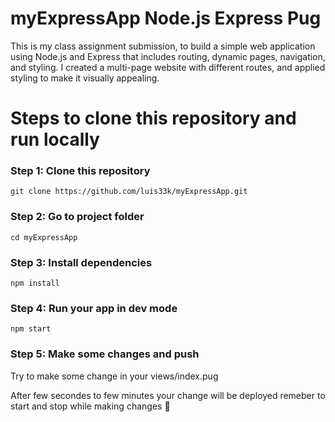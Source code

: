 # myExpressApp Node.js Express Pug

This is my class assignment submission, 
to build a simple web application using Node.js and Express that includes routing, dynamic pages, navigation, and styling. 
I created a multi-page website with different routes, and applied styling to make it visually appealing.


# Steps to clone this repository and run locally


### Step 1: Clone this repository

```
git clone https://github.com/luis33k/myExpressApp.git
```
### Step 2: Go to project folder

```
cd myExpressApp
```

### Step 3: Install dependencies

```
npm install
```

### Step 4: Run your app in dev mode

```
npm start
```

### Step 5: Make some changes and push
Try to make some change in your views/index.pug

After few secondes to few minutes your change will be deployed remeber to start and stop while making changes 🚀
